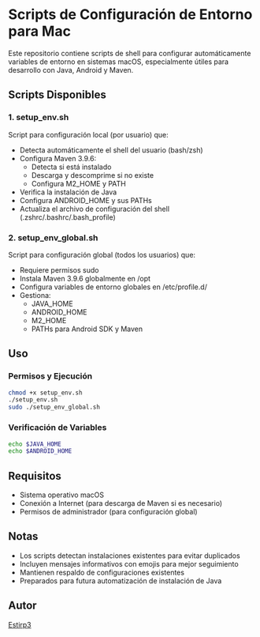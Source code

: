 # Scripts de Configuración de Entorno para Mac

Este repositorio contiene scripts de shell para configurar automáticamente variables de entorno en sistemas macOS, especialmente útiles para desarrollo con Java, Android y Maven.

## Scripts Disponibles

### 1. setup_env.sh

Script para configuración local (por usuario) que:

- Detecta automáticamente el shell del usuario (bash/zsh)
- Configura Maven 3.9.6:
  - Detecta si está instalado
  - Descarga y descomprime si no existe
  - Configura M2_HOME y PATH
- Verifica la instalación de Java
- Configura ANDROID_HOME y sus PATHs
- Actualiza el archivo de configuración del shell (.zshrc/.bashrc/.bash_profile)

### 2. setup_env_global.sh

Script para configuración global (todos los usuarios) que:

- Requiere permisos sudo
- Instala Maven 3.9.6 globalmente en /opt
- Configura variables de entorno globales en /etc/profile.d/
- Gestiona:
  - JAVA_HOME
  - ANDROID_HOME
  - M2_HOME
  - PATHs para Android SDK y Maven

## Uso

### Permisos y Ejecución
```bash
chmod +x setup_env.sh 
./setup_env.sh
sudo ./setup_env_global.sh
```

### Verificación de Variables
```bash
echo $JAVA_HOME
echo $ANDROID_HOME
```

## Requisitos

- Sistema operativo macOS
- Conexión a Internet (para descarga de Maven si es necesario)
- Permisos de administrador (para configuración global)

## Notas

- Los scripts detectan instalaciones existentes para evitar duplicados
- Incluyen mensajes informativos con emojis para mejor seguimiento
- Mantienen respaldo de configuraciones existentes
- Preparados para futura automatización de instalación de Java

## Autor

[Estirp3](https://github.com/Estirp3)
